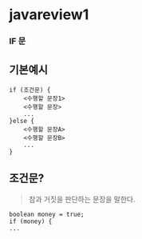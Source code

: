 # javareview1


### IF 문 

## 기본예시

```
if (조건문) {
    <수행할 문장1>
    <수행할 문장>
    ...
}else {
    <수행할 문장A>
    <수행할 문장B>
    ...
}
```


## 조건문?
> 참과 거짓을 판단하는 문장을 말한다.

```
boolean money = true;
if (money) {
...
```


